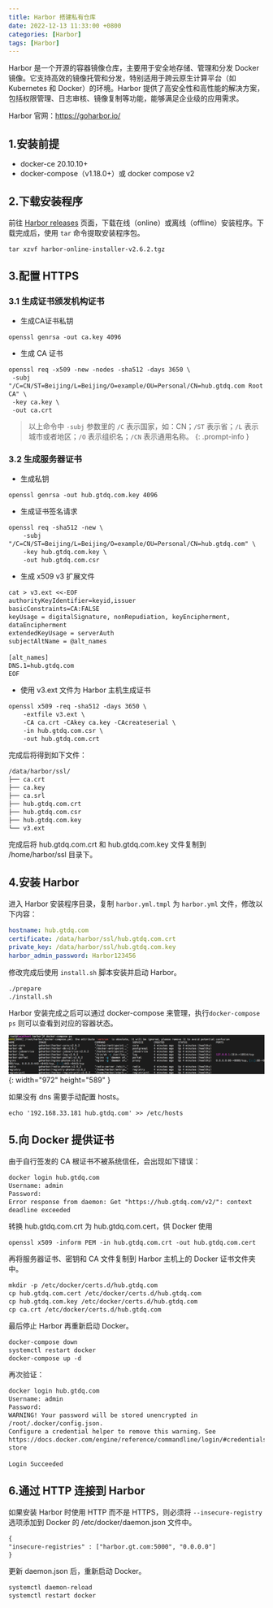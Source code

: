 ```yaml
---
title: Harbor 搭建私有仓库
date: 2022-12-13 11:33:00 +0800
categories: [Harbor]
tags: [Harbor]
---
```


Harbor 是一个开源的容器镜像仓库，主要用于安全地存储、管理和分发 Docker 镜像。‌它支持高效的镜像托管和分发，特别适用于跨云原生计算平台（如 Kubernetes 和 Docker）的环境。Harbor 提供了高安全性和高性能的解决方案，包括权限管理、日志审核、镜像复制等功能，能够满足企业级的应用需求。‌

Harbor 官网：<https://goharbor.io/>

## 1.安装前提
- docker-ce 20.10.10+
- docker-compose（v1.18.0+）或 docker compose v2

## 2.下载安装程序

前往 [Harbor releases](https://github.com/goharbor/harbor/releases) 页面，下载在线（online）或离线（offline）安装程序。下载完成后，使用 `tar` 命令提取安装程序包。
```shell
tar xzvf harbor-online-installer-v2.6.2.tgz
```

## 3.配置 HTTPS

### 3.1 生成证书颁发机构证书
- 生成CA证书私钥

```shell
openssl genrsa -out ca.key 4096
```

- 生成 CA 证书

```shell
openssl req -x509 -new -nodes -sha512 -days 3650 \
 -subj "/C=CN/ST=Beijing/L=Beijing/O=example/OU=Personal/CN=hub.gtdq.com Root CA" \
 -key ca.key \
 -out ca.crt
```

<!-- markdownlint-capture -->
<!-- markdownlint-disable -->

> 以上命令中 `-subj` 参数里的 `/C` 表示国家，如：CN；`/ST` 表示省；`/L` 表示城市或者地区；`/O` 表示组织名；`/CN` 表示通用名称。
{: .prompt-info }
<!-- markdownlint-restore -->

### 3.2 生成服务器证书
- 生成私钥

```shell
openssl genrsa -out hub.gtdq.com.key 4096
```

- 生成证书签名请求

```shell
openssl req -sha512 -new \
    -subj "/C=CN/ST=Beijing/L=Beijing/O=example/OU=Personal/CN=hub.gtdq.com" \
    -key hub.gtdq.com.key \
    -out hub.gtdq.com.csr
```

- 生成 x509 v3 扩展文件

```shell
cat > v3.ext <<-EOF
authorityKeyIdentifier=keyid,issuer
basicConstraints=CA:FALSE
keyUsage = digitalSignature, nonRepudiation, keyEncipherment, dataEncipherment
extendedKeyUsage = serverAuth
subjectAltName = @alt_names

[alt_names]
DNS.1=hub.gtdq.com
EOF
```

- 使用 v3.ext 文件为 Harbor 主机生成证书

```shell
openssl x509 -req -sha512 -days 3650 \
    -extfile v3.ext \
    -CA ca.crt -CAkey ca.key -CAcreateserial \
    -in hub.gtdq.com.csr \
    -out hub.gtdq.com.crt
```

完成后将得到如下文件：
```shell
/data/harbor/ssl/
├── ca.crt
├── ca.key
├── ca.srl
├── hub.gtdq.com.crt
├── hub.gtdq.com.csr
├── hub.gtdq.com.key
└── v3.ext
```
完成后将 hub.gtdq.com.crt 和 hub.gtdq.com.key 文件复制到 /home/harbor/ssl 目录下。

## 4.安装 Harbor
进入 Harbor 安装程序目录，复制 `harbor.yml.tmpl` 为 `harbor.yml` 文件，修改以下内容：
```yaml
hostname: hub.gtdq.com  
certificate: /data/harbor/ssl/hub.gtdq.com.crt
private_key: /data/harbor/ssl/hub.gtdq.com.key
harbor_admin_password: Harbor123456
```
修改完成后使用 `install.sh` 脚本安装并启动 Harbor。
```shell
./prepare
./install.sh
```

Harbor 安装完成之后可以通过 docker-compose 来管理，执行`docker-compose ps` 则可以查看到对应的容器状态。

![](/img/harbor.png){: width="972" height="589" }

如果没有 dns 需要手动配置 hosts。
```shell
echo '192.168.33.181 hub.gtdq.com' >> /etc/hosts
```



## 5.向 Docker 提供证书
由于自行签发的 CA 根证书不被系统信任，会出现如下错误：

```shell
docker login hub.gtdq.com
Username: admin
Password:
Error response from daemon: Get "https://hub.gtdq.com/v2/": context deadline exceeded
```

转换 hub.gtdq.com.crt 为 hub.gtdq.com.cert，供 Docker 使用

```shell
openssl x509 -inform PEM -in hub.gtdq.com.crt -out hub.gtdq.com.cert
```

再将服务器证书、密钥和 CA 文件复制到 Harbor 主机上的 Docker 证书文件夹中。
```shell
mkdir -p /etc/docker/certs.d/hub.gtdq.com
cp hub.gtdq.com.cert /etc/docker/certs.d/hub.gtdq.com
cp hub.gtdq.com.key /etc/docker/certs.d/hub.gtdq.com
cp ca.crt /etc/docker/certs.d/hub.gtdq.com
```
最后停止 Harbor 再重新启动 Docker。
```shell
docker-compose down
systemctl restart docker
docker-compose up -d
```

再次验证：
```shell
docker login hub.gtdq.com
Username: admin
Password:
WARNING! Your password will be stored unencrypted in /root/.docker/config.json.
Configure a credential helper to remove this warning. See
https://docs.docker.com/engine/reference/commandline/login/#credentials-store

Login Succeeded
```


## 6.通过 HTTP 连接到 Harbor
如果安装 Harbor 时使用 HTTP 而不是 HTTPS，则必须将 `--insecure-registry` 选项添加到 Docker 的 /etc/docker/daemon.json 文件中。

```shell
{
"insecure-registries" : ["harbor.gt.com:5000", "0.0.0.0"]
}
```

更新 daemon.json 后，重新启动 Docker。
```shell
systemctl daemon-reload
systemctl restart docker
```